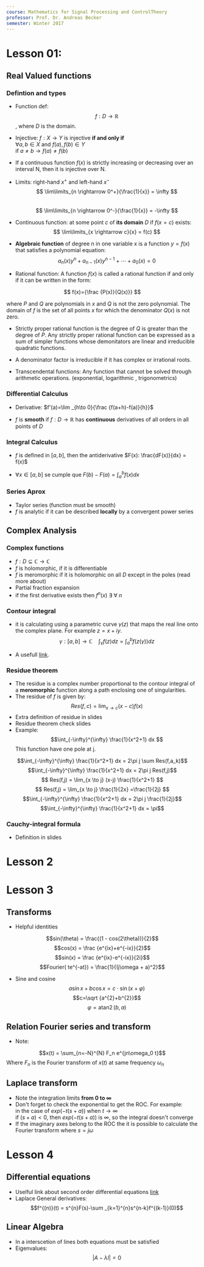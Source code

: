 ```yaml
---
course: Mathematics for Signal Processing and ControlTheory
professor: Prof. Dr. Andreas Becker
semester: Winter 2017
---
```


# Lesson 01:
## Real Valued functions
### Defintion and types
* Function def:  $$ f: D \rightarrow \mathbb{R} $$, where $D$ is the domain. 
* Injective: $f: X \rightarrow Y$ is injective **if and only if**  
$\forall a,b \in X$ and $f(a), f(b) \in Y$  
 if $a \neq b \rightarrow  f(a) \neq f(b)$
* If a continuous function $f(x)$ is strictly increasing or decreasing over an interval N, then it is injective over N.
* Limits: right-hand $x^+$ and left-hand $x^-$   
 $$ \lim\limits_{n \rightarrow 0^+}{\frac{1}{x}} = \infty $$  
 $$ \lim\limits_{n \rightarrow 0^-}{\frac{1}{x}} = -\infty $$ 

* Continuous function: at some point $c$ of **its domain** $D$ if $f(x=c)$ exists:  
$$ \lim\limits_{x \rightarrow c}{x} = f(c) $$ 

* **Algebraic function** of degree n in one variable x is a function $y = f ( x )$ that satisfies a polynomial equation:
$$ a_{n}(x)y^{n}+a_{n-1}(x)y^{n-1}+\cdots +a_{0}(x)=0 $$

* Rational function: A function $f(x)$ is called a rational function if and only if it can be written in the form: 

$$ f(x)={\frac {P(x)}{Q(x)}} $$  

where $P$ and $Q$ are polynomials in $x$ and $Q$ is not the zero polynomial. The domain of $f$ is the set of all points $x$ for which the denominator $Q(x)$ is not zero.

* Strictly proper rational function is the degree of $Q$ is greater than the degree of $P$. Any strictly proper rational function can be expressed as a sum of simpler functions whose demonitators are linear and irreducible quadratic functions.

* A denominator factor is irreducible if it has complex or irrational roots.

* Transcendental functions: Any function that cannot be solved through arithmetic operations. (exponential, logarithmic , trigonometrics)

### Differential Calculus 
* Derivative: $f'(a)=\lim _{h\to 0}{\frac {f(a+h)-f(a)}{h}}$

* $f$ is **smooth** if $f: D \rightarrow \mathbb{R}$ has **continuous** derivatives of all orders in all points of $D$

### Integral Calculus 
* $f$ is defined in $[a, b]$, then the antiderivative $F(x): \frac{dF(x)}{dx} = f(x)$

* $\forall x \in [a,b]$ se cumple que $F(b)- F(a) = \int_a^b f(x)dx$

### Series Aprox
* Taylor series (function must be smooth)
* $f$ is analytic if it can be described **locally** by a convergent power series

## Complex Analysis
### Complex functions
* $f: D \subseteq \mathbb{C} \rightarrow \mathbb{C}$
* $f$ is holomorphic, if it is differentiable
* $f$ is meromorphic if it is holomorphic on all $D$ except in the poles (read more about)
* Partial fraction expansion
* if the first derivative exists then $f^n(x) \ \exists \ \forall \ n$

### Contour integral
* it is calculating using a parametric curve  $\gamma (z)$ that maps the real line onto the complex plane. For example $z = x+iy$.
$$ \gamma :[a,b] \rightarrow \mathbb{C} \quad \int_\gamma f(z)dz = \int_a^b f(z(\gamma))dz $$

* A usefull [link](https://www.youtube.com/watch?v=wN45dqYyrOE). 

### Residue theorem
* The residue is a complex number proportional to the contour integral of a **meromorphic**  function along a path enclosing one of singularities.
* The residue of $f$ is given by: $$Res(f,c) = \lim_{x \to c} (x-c)f(x)$$
* Extra definition of residue in slides
* Residue theorem check slides
* Example:
$$\int_{-\infty}^{\infty}  \frac{1}{x^2+1} dx $$
This function have one pole at j.

$$\int_{-\infty}^{\infty}  \frac{1}{x^2+1} dx = 2\pi j \sum Res(f,a_k)$$
$$\int_{-\infty}^{\infty}  \frac{1}{x^2+1} dx = 2\pi j  Res(f,j)$$
$$ Res(f,j) = \lim_{x \to j} (x-j) \frac{1}{x^2+1} $$
$$ Res(f,j) = \lim_{x \to j} \frac{1}{2x} =\frac{1}{2j} $$
$$\int_{-\infty}^{\infty}  \frac{1}{x^2+1} dx = 2\pi j \frac{1}{2j}$$
$$\int_{-\infty}^{\infty}  \frac{1}{x^2+1} dx = \pi$$

### Cauchy-integral formula
* Definition in slides

# Lesson 2

# Lesson 3
## Transforms
- Helpful identities

$$sin(\theta) = \frac{(1 - cos(2\theta))}{2}$$
$$cos(x) = \frac {e^{ix}+e^{-ix}}{2}$$
$$sin(x) = \frac {e^{ix}-e^{-ix}}{2i}$$
$$Fourier( te^{-at}) = \frac{1}{(j\omega + a)^2}$$

- Sine and cosine
$$a\sin x+b\cos x=c\cdot \sin(x+\varphi )$$
$$c=\sqrt {a^{2}+b^{2}}$$
$$\varphi =\operatorname{atan2} \left(b,a\right)$$


## Relation Fourier series and transform
- Note:

$$x(t) = \sum_{n=-N}^{N} F_n e^{jn\omega_0 t}$$
Where $F_n$ is the Fourier transform of $x(t)$  at same frequency $\omega_n$

## Laplace transform
- Note the integration limits **from $0$ to $\infty$**
- Don't forget to check the exponential to get the ROC. For example:  
in the case of $exp(-t(s+a) )$ when $t \to \infty$  
if $(s+a)<0$, then $exp(-t(s+a))$ is $\infty$, so the integral doesn't converge
- If the imaginary axes belong to the ROC the it is possible to calculate the Fourier transform where $s = j\omega$

# Lesson 4
## Differential equations
- Uselful link about second order differential equations [link](http://www.stewartcalculus.com/data/CALCULUS%20Concepts%20and%20Contexts/upfiles/3c3-2ndOrderLinearEqns_Stu.pdf)
- Laplace General derivatives:
$$f^{(n)}(t) =  s^{n}F(s)-\sum _{k=1}^{n}s^{n-k}f^{(k-1)}(0)$$

## Linear Algebra
- In a interscetion of lines both equations must be satisfied
- Eigenvalues:
$$|A-\lambda I| = 0$$

